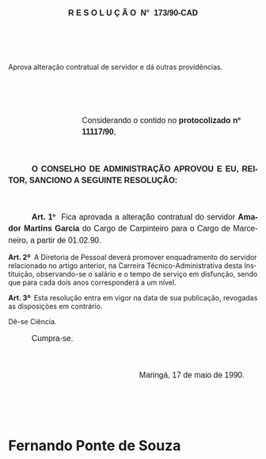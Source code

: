 <body lang=PT-BR style='tab-interval:35.4pt'>

<div class=Section1>

<p class=MsoNormal align=center style='text-align:center;line-height:17.4pt'><b
style='mso-bidi-font-weight:normal'><span style='font-size:12.0pt;mso-bidi-font-size:
10.0pt;font-family:Arial'>R E S O L U Ç Ã O<span style="mso-spacerun: yes"> 
</span>N°<span style="mso-spacerun: yes">  </span>173/90-CAD<o:p></o:p></span></b></p>

<p class=MsoNormal style='line-height:17.4pt'><span style='font-size:12.0pt;
mso-bidi-font-size:10.0pt;font-family:Arial'><![if !supportEmptyParas]>&nbsp;<![endif]><o:p></o:p></span></p>

<p class=MsoNormal style='line-height:17.4pt'><span style='font-size:12.0pt;
mso-bidi-font-size:10.0pt;font-family:Arial'><![if !supportEmptyParas]>&nbsp;<![endif]><o:p></o:p></span></p>

<p class=MsoBodyTextIndent>Aprova alteração contratual de servidor e dá outras
providências.</p>

<p class=MsoNormal style='margin-left:208.8pt;line-height:17.4pt'><b
style='mso-bidi-font-weight:normal'><span style='font-size:12.0pt;mso-bidi-font-size:
10.0pt;font-family:Arial'><![if !supportEmptyParas]>&nbsp;<![endif]><o:p></o:p></span></b></p>

<p class=MsoNormal style='margin-left:208.8pt;line-height:17.4pt'><b
style='mso-bidi-font-weight:normal'><span style='font-size:12.0pt;mso-bidi-font-size:
10.0pt;font-family:Arial'><![if !supportEmptyParas]>&nbsp;<![endif]><o:p></o:p></span></b></p>

<p class=MsoNormal style='margin-left:111.6pt;line-height:17.4pt'><span
style='font-size:12.0pt;mso-bidi-font-size:10.0pt;font-family:Arial'>Considerando
o contido no <b>protocolizado nº 11117/90</b>,<o:p></o:p></span></p>

<p class=MsoNormal style='margin-left:111.6pt;line-height:17.4pt'><span
style='font-size:12.0pt;mso-bidi-font-size:10.0pt;font-family:Arial'><![if !supportEmptyParas]>&nbsp;<![endif]><o:p></o:p></span></p>

<p class=MsoNormal style='text-align:justify;text-indent:35.45pt;line-height:
17.4pt'><b><span style='font-size:12.0pt;mso-bidi-font-size:10.0pt;font-family:
Arial'>O CONSELHO DE ADMINISTRAÇÃO APROVOU E EU, REITOR, SANCIONO A SEGUINTE
RESOLUÇÃO:<o:p></o:p></span></b></p>

<p class=MsoNormal style='line-height:17.4pt'><span style='font-size:12.0pt;
mso-bidi-font-size:10.0pt;font-family:Arial'><![if !supportEmptyParas]>&nbsp;<![endif]><o:p></o:p></span></p>

<p class=MsoNormal style='text-align:justify;text-indent:35.45pt;line-height:
17.4pt'><b><span style='font-size:12.0pt;mso-bidi-font-size:10.0pt;font-family:
Arial'>Art. 1º<span style="mso-spacerun: yes">  </span></span></b><span
style='font-size:12.0pt;mso-bidi-font-size:10.0pt;font-family:Arial'>Fica aprovada
a alteração contratual do servidor <b style='mso-bidi-font-weight:normal'>Amador
Martins Garcia </b>do Cargo de Carpinteiro para o Cargo de Marceneiro, a partir
de 01.02.90.<o:p></o:p></span></p>

<p class=MsoBodyTextIndent2><b>Art. 2º </b><span style="mso-spacerun:
yes"> </span>A Diretoria de Pessoal deverá promover enquadramento do servidor
relacionado no artigo anterior, na Carreira Técnico-Administrativa desta
Instituição, observando-se o salário e o tempo de serviço em disfunção, sendo
que para cada dois anos corresponderá a um nível.</p>

<p class=MsoBodyTextIndent2><b>Art. 3º<span style="mso-spacerun: yes">  </span></b>Esta
resolução entra em vigor na data de sua publicação, revogadas as disposições em
contrário.</p>

<p class=MsoBodyTextIndent2>Dê-se Ciência.</p>

<p class=MsoNormal style='text-indent:35.45pt;line-height:17.4pt'><span
style='font-size:12.0pt;mso-bidi-font-size:10.0pt;font-family:Arial'>Cumpra-se.<o:p></o:p></span></p>

<p class=MsoNormal style='line-height:17.4pt'><span style='font-size:12.0pt;
mso-bidi-font-size:10.0pt;font-family:Arial'><![if !supportEmptyParas]>&nbsp;<![endif]><o:p></o:p></span></p>

<p class=MsoNormal style='text-indent:7.0cm;line-height:17.4pt'><span
style='font-size:12.0pt;mso-bidi-font-size:10.0pt;font-family:Arial'>Maringá,
17 de maio de 1990.<o:p></o:p></span></p>

<p class=MsoNormal style='text-indent:7.0cm;line-height:17.4pt'><span
style='font-size:12.0pt;mso-bidi-font-size:10.0pt;font-family:Arial'><![if !supportEmptyParas]>&nbsp;<![endif]><o:p></o:p></span></p>

<p class=MsoNormal style='text-indent:7.0cm;line-height:17.4pt'><span
style='font-size:12.0pt;mso-bidi-font-size:10.0pt;font-family:Arial'><![if !supportEmptyParas]>&nbsp;<![endif]><o:p></o:p></span></p>

<h1>Fernando Ponte de Souza</h1>

</div>

</body>
